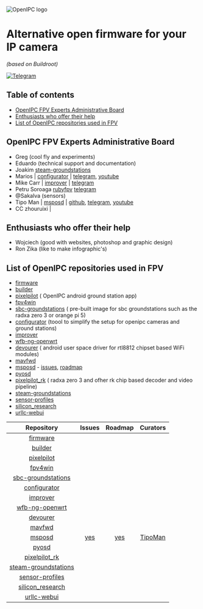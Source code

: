 ![OpenIPC logo][logo]

# Alternative open firmware for your IP camera
_(based on Buildroot)_

[![Telegram](https://openipc.org/images/telegram_button.svg)][telegram]

## Table of contents

- [OpenIPC FPV Experts Administrative Board](#openipc-fpv-experts-administrative-board)
- [Enthusiasts who offer their help](#enthusiasts-who-offer-their-help)
- [List of OpenIPC repositories used in FPV](#list-of-openipc-repositories-used-in-fpv)


## OpenIPC FPV Experts Administrative Board

- Greg (cool fly and experiments)
- Eduardo (technical support and documentation)
- Joakim [steam-groundstations](https://github.com/OpenIPC/steam-groundstations)
- Marios | [configurator](https://github.com/OpenIPC/configurator) | [telegram](https://t.me/Mario_FPV), [youtube](https://www.youtube.com/@mariofpv)
- Mike Carr | [improver](https://github.com/OpenIPC/improver) | [telegram](https://t.me/mikecarr)
- Petru Soroaga [rubyfpv](https://rubyfpv.com) [telegram](https://t.me/PetruSoroaga)
- @Sakalva (sensors)
- Tipo Man | [msposd](https://github.com/OpenIPC/msposd) | [github](https://github.com/tipoman9), [telegram](https://t.me/tipoman), [youtube](https://www.youtube.com/@tipoman9317)
- CC zhouruixi | 


## Enthusiasts who offer their help

- Wojciech (good with websites, photoshop and graphic design)
- Ron Zika (like to make infographic's)


## List of OpenIPC repositories used in FPV

- [firmware](https://github.com/OpenIPC/firmware) 
- [builder](https://github.com/OpenIPC/builder)
- [pixelpilot](https://github.com/OpenIPC/pixelpilot) ( OpenIPC android ground station app)
- [fpv4win](https://github.com/OpenIPC/fpv4win)
- [sbc-groundstations](https://github.com/OpenIPC/sbc-groundstations) ( pre-built image for sbc groundstations such as the radxa zero 3 or orange pi 5)
- [configurator](https://github.com/OpenIPC/configurator) (toool to simplify the setup for openipc cameras and ground stations)
- [improver](https://github.com/OpenIPC/improver)
- [wfb-ng-openwrt](https://github.com/OpenIPC/wfb-ng-openwrt)
- [devourer](https://github.com/OpenIPC/devourer) ( android user space driver for rtl8812 chipset based WiFi modules)
- [mavfwd](https://github.com/OpenIPC/mavfwd)
- [msposd](https://github.com/OpenIPC/msposd) - [issues](https://github.com/OpenIPC/msposd/issues), [roadmap](https://github.com/orgs/OpenIPC/projects/16/views/1)
- [pyosd](https://github.com/OpenIPC/pyosd)
- [pixelpilot_rk](https://github.com/OpenIPC/pixelpilot_rk) ( radxa zero 3 and ofher rk chip based decoder and video pipeline)
- [steam-groundstations](https://github.com/OpenIPC/steam-groundstations)
- [sensor-profiles](https://github.com/OpenIPC/sensor-profiles)
- [silicon_research](https://github.com/OpenIPC/silicon_research)
- [urllc-webui](https://github.com/OpenIPC/urllc-webui)


| Repository                                                             | Issues                                            | Roadmap                                                       | Curators                       |
|:----------------------------------------------------------------------:|:-------------------------------------------------:|:-------------------------------------------------------------:|:------------------------------:|
|[firmware](https://github.com/OpenIPC/firmware)                         |
|[builder](https://github.com/OpenIPC/builder)                           |
|[pixelpilot](https://github.com/OpenIPC/pixelpilot)                     |
|[fpv4win](https://github.com/OpenIPC/fpv4win)                           |
|[sbc-groundstations](https://github.com/OpenIPC/sbc-groundstations)     |
|[configurator](https://github.com/OpenIPC/configurator)                 |
|[improver](https://github.com/OpenIPC/improver)                         |
|[wfb-ng-openwrt](https://github.com/OpenIPC/wfb-ng-openwrt)             |
|[devourer](https://github.com/OpenIPC/devourer)                         |
|[mavfwd](https://github.com/OpenIPC/mavfwd)                             |
|[msposd](https://github.com/OpenIPC/msposd)                             |[yes](https://github.com/OpenIPC/msposd/issues)    |[yes](https://github.com/orgs/OpenIPC/projects/16/views/1)     |[TipoMan](https://t.me/tipoman) |
|[pyosd](https://github.com/OpenIPC/pyosd)                               |
|[pixelpilot_rk](https://github.com/OpenIPC/pixelpilot_rk)               |
|[steam-groundstations](https://github.com/OpenIPC/steam-groundstations) |
|[sensor-profiles](https://github.com/OpenIPC/sensor-profiles)           |
|[silicon_research](https://github.com/OpenIPC/silicon_research)         |
|[urllc-webui](https://github.com/OpenIPC/urllc-webui)                   |

[logo]: https://openipc.org/assets/openipc-logo-black.svg
[telegram]: https://openipc.org/our-channels
